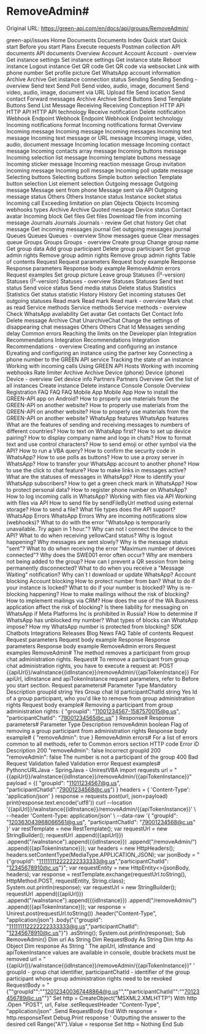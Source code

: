 # RemoveAdmin#

Original URL: https://green-api.com/en/docs/api/groups/RemoveAdmin/

green-api/issues Home Documents Documents Index Quick start Quick start Before you start Plans Execute requests Postman collection API documents API documents Overview Account Account Account - overview Get instance settings Set instance settings Get instance state Reboot instance Logout instance Get QR code Get QR code via websocket Link with phone number Set profile picture Get WhatsApp account information Archive Archive Get instance connection status Sending Sending Sending - overview Send text Send Poll Send video, audio, image, document Send video, audio, image, document via URL Upload file Send location Send contact Forward messages Archive Archive Send Buttons Send Template Buttons Send List Message Receiving Receiving Conception HTTP API HTTP API HTTP API technology Receive notification Delete notification Webhook Endpoint Webhook Endpoint Webhook Endpoint technology Incoming notifications format Incoming notifications format Overview Incoming message Incoming message Incoming messages Incoming text message Incoming text message or URL message Incoming image, video, audio, document message Incoming location message Incoming contact message Incoming contacts array message Incoming buttons message Incoming selection list message Incoming template buttons message Incoming sticker message Incoming reaction message Group invitation incoming message Incoming poll message Incoming poll update message Selecting buttons Selecting buttons Simple button selection Template button selection List element selection Outgoing message Outgoing message Message sent from phone Message sent via API Outgoing message status Others Others Instance status Instance socket status Incoming call Exceeding limitation on plan Objects Objects Incoming webhooks types Archive Archive Quoted message Device status Contact avatar Incoming block Get files Get files Download file from incoming message Journals Journals Journals - review Get chat history Get chat message Get incoming messages journal Get outgoing messages journal Queues Queues Queues - overview Show messages queue Clear messages queue Groups Groups Groups - overview Create group Change group name Get group data Add group participant Delete group participant Set group admin rights Remove group admin rights Remove group admin rights Table of contents Request Request parameters Request body example Response Response parameters Response body example RemoveAdmin errors Request examples Set group picture Leave group Statuses (Î²-version) Statuses (Î²-version) Statuses - overview Statuses Statuses Send text status Send voice status Send media status Delete status Statistics Statistics Get status statistic History History Get incoming statuses Get outgoing statuses Read mark Read mark Read mark - overview Mark chat as read Service methods Service methods Service methods - overview Check WhatsApp availability Get avatar Get contacts Get Contact Info Delete message Archive Chat UnarchiveChat Change the settings of disappearing chat messages Others Others Chat Id Messages sending delay Common errors Reaching the limits on the Developer plan Integration Recommendations Integration Recommendations Integration Recommendations - overview Creating and configuring an instance Ð¡reating and configuring an instance using the partner key Connecting a phone number to the GREEN API service Tracking the state of an instance Working with incoming calls Using GREEN API Hosts Working with incoming webhooks Rate limiter Archive Archive Device (phone) Device (phone) Device - overview Get device info Partners Partners Overview Get the list of all instances Create instance Delete instance Console Console Overview Registration FAQ FAQ FAQ Mobile App Mobile App How to install the GREEN-API app on Android? How to properly use materials from the GREEN-API on another website? How to properly use materials from the GREEN-API on another website? How to properly use materials from the GREEN-API on another website? WhatsApp features WhatsApp features What are the features of sending and receiving messages to numbers of different countries? How to text on WhatsApp first? How to set up device pairing? How to display company name and logo in chats? How to format text and use control characters? How to send emoji or other symbol via the API? How to run a VBA query? How to confirm the security code in WhatsApp? How to use polls as buttons? How to use a proxy server in WhatsApp? How to transfer your WhatsApp account to another phone? How to use the click to chat feature? How to make links in messages active? What are the statuses of messages in WhatsApp? How to identify your WhatsApp subscribers? How to get a green check mark in WhatsApp? How to protect personal data? How to register phone number on WhatsApp? How to log incoming calls in WhatsApp? Working with files via API Working with files via API How to send file by sendFileByUrl method using external storage? How to send a file? What file types does the API support? WhatsApp Errors WhatsApp Errors Why are incoming notifications slow (webhooks)? What to do with the error "WhatsApp is temporarily unavailable. Try again in 1 hour."? Why can not I connect the device to the API? What to do when receiving yellowCard status? Why is logout happening? Why messages are sent slowly? Why is the message status "sent"? What to do when receiving the error "Maximum number of devices connected"? Why does the SWE001 error often occur? Why are members not being added to the group? How can I prevent a QR session from being permanently disconnected? What to do when you receive a "Message Waiting" notification? Why can`t I download or update WhatsApp? Account blocking Account blocking How to protect number from ban? What to do if your instance is locked? What to do if your number is blocked? Why is re-blocking happening? How to make mailings without the risk of blocking? How to implement mailings via CRM? How does the use of the WA Business application affect the risk of blocking? Is there liability for messaging on WhatsApp if Meta Platforms Inc is prohibited in Russia? How to determine if WhatsApp has unblocked my number? What types of blocks can WhatsApp impose? How my WhatsApp number is protected from blocking? SDK Chatbots Integrations Releases Blog News FAQ Table of contents Request Request parameters Request body example Response Response parameters Response body example RemoveAdmin errors Request examples RemoveAdmin# The method removes a participant from group chat administration rights. Request# To remove a participant from group chat administration rights, you have to execute a request at: POST {{apiUrl}}/waInstance{{idInstance}}/removeAdmin/{{apiTokenInstance}} For apiUrl, idInstance and apiTokenInstance request parameters, refer to Before you start section. Request parameters# Parameter Type Mandatory Description groupId string Yes Group chat Id participantChatId string Yes Id of a group participant, who you'd like to remove from group administration rights Request body example# Removing a participant from group administration rights: { "groupId": "11001234567-1587570015@g.us", "participantChatId": "79001234565@c.us" } Response# Response parameters# Parameter Type Description removeAdmin boolean Flag of removing a group participant from administration rights Response body example# { "removeAdmin": true } RemoveAdmin errors# For a list of errors common to all methods, refer to Common errors section HTTP code Error iD Description 200 "removeAdmin": false Incorrect groupId 200 "removeAdmin": false The number is not a participant of the group 400 Bad Request Validation failed Validation error Request examples# PythoncURLJava - SpringJava - UnirestVBA import requests url = "{{apiUrl}}/waInstance{{idInstance}}/removeAdmin/{{apiTokenInstance}}" payload = {( "groupId": "11011234567@g.us", "participantChatId":"79001234568@c.us") } headers = { 'Content-Type': 'application/json' } response = requests.post(url, json=payload) print(response.text.encode('utf8')) curl --location '{{apiUrl}}/waInstance{{idInstance}}/removeAdmin/{{apiTokenInstance}}' \ --header 'Content-Type: application/json' \ --data-raw '{ "groupId": "120363043968066561@g.us", "participantChatId": "79001234568@c.us" }' var restTemplate = new RestTemplate(); var requestUrl = new StringBuilder(); requestUrl .append({{apiUrl}}) .append("/waInstance").append({{idInstance}}) .append("/removeAdmin/") .append({{apiTokenInstance}}); var headers = new HttpHeaders(); headers.setContentType(MediaType.APPLICATION_JSON); var jsonBody = "{\"groupId\": \"111111112222222333333@g.us\",\"participantChatId\": \"12345678910@c.us\"}"; var requestEntity = new HttpEntity<>(jsonBody, headers); var response = restTemplate.exchange(requestUrl.toString(), HttpMethod.POST, requestEntity, String.class); System.out.println(response); var requestUrl = new StringBuilder(); requestUrl .append({{apiUrl}}) .append("/waInstance").append({{idInstance}}) .append("/removeAdmin/") .append({{apiTokenInstance}}); var response = Unirest.post(requestUrl.toString()) .header("Content-Type", "application/json") .body("{\"groupId\": \"111111112222222333333@g.us\",\"participantChatId\": \"12345678910@c.us\"}") .asString(); System.out.println(response); Sub RemoveAdmin() Dim url As String Dim RequestBody As String Dim http As Object Dim response As String ' The apiUrl, idInstance and apiTokenInstance values are available in console, double brackets must be removed url = "{{apiUrl}}/waInstance{{idInstance}}/removeAdmin/{{apiTokenInstance}}" ' groupId - group chat identifier, participantChatId - identifier of the group participant whose group administration rights need to be revoked RequestBody = "{""groupId"":""120123400367448864@g.us"",""participantChatId"":""70123456789@c.us""}" Set http = CreateObject("MSXML2.XMLHTTP") With http .Open "POST", url, False .setRequestHeader "Content-Type", "application/json" .Send RequestBody End With response = http.responseText Debug.Print response ' Outputting the answer to the desired cell Range("A1").Value = response Set http = Nothing End Sub